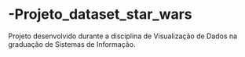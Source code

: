 # -Projeto_dataset_star_wars
 Projeto desenvolvido durante a disciplina de Visualização de Dados na graduação de Sistemas de Informação.
